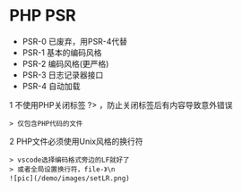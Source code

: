 # PHP PSR

* PSR-0 已废弃，用PSR-4代替
* PSR-1 基本的编码风格
* PSR-2 编码风格(更严格)
* PSR-3 日志记录器接口
* PSR-4 自动加载

1 不使用PHP关闭标签 ?> ，防止关闭标签后有内容导致意外错误

    > 仅包含PHP代码的文件

2 PHP文件必须使用Unix风格的换行符

    > vscode选择编码格式旁边的LF就好了
    > 或者全局设置换行符，file-》\n
    ![pic](/demo/images/setLR.png)
